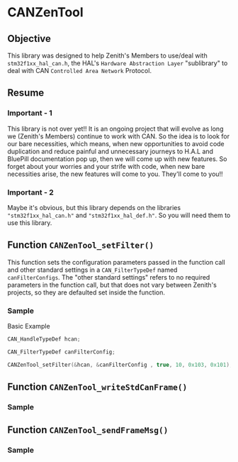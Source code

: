 # CANZenTool

## Objective
This library was designed to help Zenith's Members to use/deal with `stm32f1xx_hal_can.h`, the HAL's `Hardware Abstraction Layer` "sublibrary" to deal with CAN `Controlled Area Network` Protocol.

## Resume

### Important - 1

This library is not over yet!! It is an ongoing project that will evolve as long we (Zenith's Members) continue to work with CAN. So the idea is to look for our bare necessities, which means, when new opportunities to avoid code duplication and reduce painful and unnecessary journeys to H.A.L and BluePill documentation pop up, then we will come up with new features. So forget about your worries and your strife with code, when new bare necessities arise, the new features will come to you. They'll come to you!!

### Important - 2

Maybe it's obvious, but this library depends on the libraries `"stm32f1xx_hal_can.h"` and `"stm32f1xx_hal_def.h"`. So you will need them to use this library.

## Function `CANZenTool_setFilter()`

This function sets the configuration parameters passed in the function call and other standard settings in a `CAN_FilterTypeDef` named `canFilterConfigs`. The "other standard settings" refers to no required parameters in the function call, but that does not vary between Zenith's projects, so they are defaulted set inside the function.


### Sample
Basic Example
```c
CAN_HandleTypeDef hcan;

CAN_FilterTypeDef canFilterConfig;

CANZenTool_setFilter(&hcan, &canFilterConfig , true, 10, 0x103, 0x101);

```

## Function `CANZenTool_writeStdCanFrame()`

### Sample

## Function `CANZenTool_sendFrameMsg()`

### Sample

